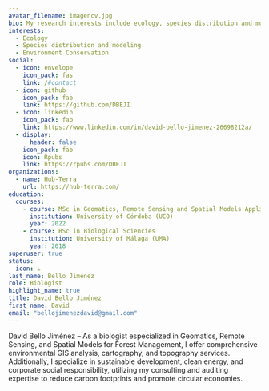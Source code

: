 ```yaml
---
avatar_filename: imagencv.jpg
bio: My research interests include ecology, species distribution and modeling.
interests:
  - Ecology
  - Species distribution and modeling
  - Environment Conservation
social:
  - icon: envelope
    icon_pack: fas
    link: /#contact
  - icon: github
    icon_pack: fab
    link: https://github.com/DBEJI
  - icon: linkedin
    icon_pack: fab
    link: https://www.linkedin.com/in/david-bello-jimenez-26698212a/
  - display:
      header: false
    icon_pack: fab
    icon: Rpubs
    link: https://rpubs.com/DBEJI
organizations:
  - name: Hub-Terra
    url: https://hub-terra.com/
education:
  courses:
    - course: MSc in Geomatics, Remote Sensing and Spatial Models Applied to Forest Management
      institution: University of Córdoba (UCO)
      year: 2022
    - course: BSc in Biological Sciencies
      institution: University of Málaga (UMA)
      year: 2018
superuser: true
status:
  icon: ☕️
last_name: Bello Jiménez
role: Biologist
highlight_name: true
title: David Bello Jiménez
first_name: David
email: "bellojimenezdavid@gmail.com"
---
```


David Bello Jiménez – As a biologist especialized in Geomatics, Remote Sensing, and Spatial Models for Forest Management, I offer comprehensive environmental GIS analysis, cartography, and topography services. Additionally, I specialize in sustainable development, clean energy, and corporate social responsibility, utilizing my consulting and auditing expertise to reduce carbon footprints and promote circular economies.

